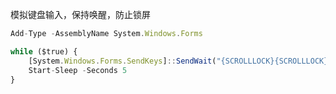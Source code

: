 模拟键盘输入，保持唤醒，防止锁屏

```javascript
Add-Type -AssemblyName System.Windows.Forms

while ($true) {
    [System.Windows.Forms.SendKeys]::SendWait("{SCROLLLOCK}{SCROLLLOCK}")
    Start-Sleep -Seconds 5
}
```

